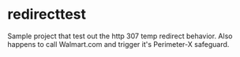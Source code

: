 # redirecttest
Sample project that test out the http 307 temp redirect behavior. Also happens to call Walmart.com and trigger it's Perimeter-X safeguard.

